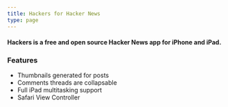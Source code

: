 ```yaml
---
title: Hackers for Hacker News
type: page
---
```


#### Hackers is a **free** and **open source** Hacker News app for **iPhone** and **iPad**.

### Features

* Thumbnails generated for posts
* Comments threads are collapsable
* Full iPad multitasking support
* Safari View Controller
